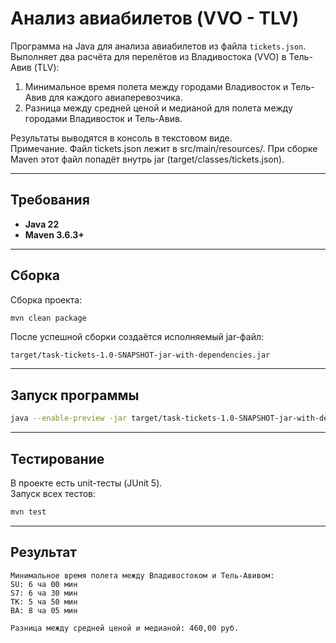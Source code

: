 # Анализ авиабилетов (VVO - TLV)

Программа на Java для анализа авиабилетов из файла `tickets.json`.  
Выполняет два расчёта для перелётов из Владивостока (VVO) в Тель-Авив (TLV):

1. Минимальное время полета между городами Владивосток и Тель-Авив для каждого авиаперевозчика.  
2. Разница между средней ценой  и медианой для полета между городами  Владивосток и Тель-Авив.  

Результаты выводятся в консоль в текстовом виде.  
Примечание. Файл tickets.json лежит в src/main/resources/. При сборке Maven этот файл попадёт внутрь jar (target/classes/tickets.json).

---

## Требования
- **Java 22**
- **Maven 3.6.3+**

---

## Сборка
Сборка проекта:

```bash
mvn clean package
```

После успешной сборки создаётся исполняемый jar-файл:  
```
target/task-tickets-1.0-SNAPSHOT-jar-with-dependencies.jar
```

---

## Запуск программы

```bash
java --enable-preview -jar target/task-tickets-1.0-SNAPSHOT-jar-with-dependencies.jar
```

---

## Тестирование

В проекте есть unit-тесты (JUnit 5).  
Запуск всех тестов:

```bash
mvn test
```

---

## Результат
```
Минимальное время полета между Владивостоком и Тель-Авивом:
SU: 6 ча 00 мин
S7: 6 ча 30 мин
TK: 5 ча 50 мин
BA: 8 ча 05 мин

Разница между средней ценой и медианой: 460,00 руб.
```
